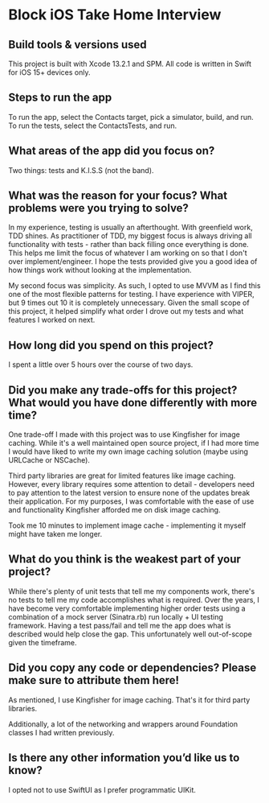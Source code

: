 # Block iOS Take Home Interview

## Build tools & versions used

This project is built with Xcode 13.2.1 and SPM. All code is written in Swift for iOS 15+ devices only.

## Steps to run the app

To run the app, select the Contacts target, pick a simulator, build, and run.
To run the tests, select the ContactsTests, and run.

## What areas of the app did you focus on?

Two things: tests and K.I.S.S (not the band).

## What was the reason for your focus? What problems were you trying to solve?

In my experience, testing is usually an afterthought. With greenfield work, TDD shines. As practitioner of TDD, my 
biggest focus is always driving all functionality with tests - rather than back filling once everything is done. This 
helps me limit the focus of whatever I am working on so that I don't over implement/engineer. I hope the tests provided 
give you a good idea of how things work without looking at the implementation.

My second focus was simplicity. As such, I opted to use MVVM as I find this one of the most flexible patterns for
testing. I have experience with VIPER, but 9 times out 10 it is completely unnecessary. Given the small scope of this
project, it helped simplify what order I drove out my tests and what features I worked on next.

## How long did you spend on this project?

I spent a little over 5 hours over the course of two days.

## Did you make any trade-offs for this project? What would you have done differently with more time?

One trade-off I made with this project was to use Kingfisher for image caching. While it's a well maintained open 
source project, if I had more time I would have liked to write my own image caching solution (maybe using URLCache or 
NSCache).

Third party libraries are great for limited features like image caching. However, every library requires 
some attention to detail - developers need to pay attention to the latest version to ensure none of the updates break 
their application. For my purposes, I was comfortable with the ease of use and functionality Kingfisher afforded me 
on disk image caching.

Took me 10 minutes to implement image cache - implementing it myself might have taken me longer.

## What do you think is the weakest part of your project?

While there's plenty of unit tests that tell me my components work, there's no tests to tell me my code accomplishes 
what is required. Over the years, I have become very comfortable implementing higher order tests using a combination of 
a mock server (Sinatra.rb) run locally + UI testing framework. Having a test pass/fail and tell me the app does what is 
described would help close the gap. This unfortunately well out-of-scope given the timeframe.

## Did you copy any code or dependencies? Please make sure to attribute them here!

As mentioned, I use Kingfisher for image caching. That's it for third party libraries.

Additionally, a lot of the networking and wrappers around Foundation classes I had written previously.

## Is there any other information you’d like us to know?

I opted not to use SwiftUI as I prefer programmatic UIKit.
